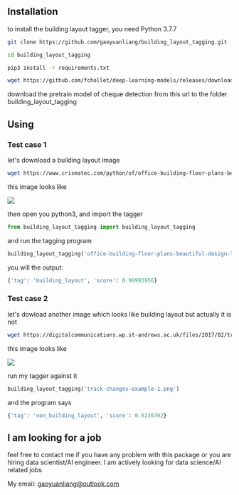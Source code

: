 ## Installation


to install the building layout tagger, you need Python 3.7.7 

```bash
git clone https://github.com/gaoyuanliang/building_layout_tagging.git

cd building_layout_tagging

pip3 install -r requirements.txt

wget https://github.com/fchollet/deep-learning-models/releases/download/v0.4/xception_weights_tf_dim_ordering_tf_kernels_notop.h5
```

download the pretrain model of cheque detection from this url []() to the folder building_layout_tagging


## Using

### Test case 1

let's download a building layout image

```bash
wget https://www.crismatec.com/python/of/office-building-floor-plans-beautiful-design-layout-plan_office-decoration.jpg
```

this image looks like 

![](https://www.crismatec.com/python/of/office-building-floor-plans-beautiful-design-layout-plan_office-decoration.jpg)


then open you python3, and import the tagger

```python
from building_layout_tagging import building_layout_tagging
```

and run the tagging program 

```python
building_layout_tagging('office-building-floor-plans-beautiful-design-layout-plan_office-decoration.jpg')
```

you will the output:


```python
{'tag': 'building_layout', 'score': 0.99993956}
```

### Test case 2

let's dowload another image which looks like building layout but actually it is not

```bash
wget https://digitalcommunications.wp.st-andrews.ac.uk/files/2017/02/track-changes-example-1.png
```

this image looks like 

![](https://digitalcommunications.wp.st-andrews.ac.uk/files/2017/02/track-changes-example-1.png)

run my tagger against it

```python
building_layout_tagging('track-changes-example-1.png')
```

and the program says

```python
{'tag': 'non_building_layout', 'score': 0.6236702}
```

## I am looking for a job

feel free to contact me if you have any problem with this package or you are hiring data scientist/AI engineer. I am actively looking for data science/AI related jobs

My email: gaoyuanliang@outlook.com

